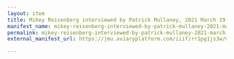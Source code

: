 ```yaml
---
layout: item
title: Mikey Reisenberg interviewed by Patrick Mullaney, 2021 March 19
manifest_name: mikey-reisenberg-interviewed-by-patrick-mullaney-2021-march-19
permalink: mikey-reisenberg-interviewed-by-patrick-mullaney-2021-march-19
external_manifest_url: https://jmu.aviaryplatform.com/iiif/rr1pg1js3w/manifest

---
```

<!-- Add an essay or interpretive material below this line,
using HTML or markdown.  Do not modify this file above this line -->
